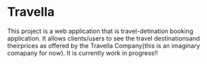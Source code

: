 # Travella
This project is a web application that is travel-detination booking application. It allows clients/users to see the travel destinationsand theirprices as offered by the Travella Company(this is an imaginary comapany for now). It is currently work in progress!!
